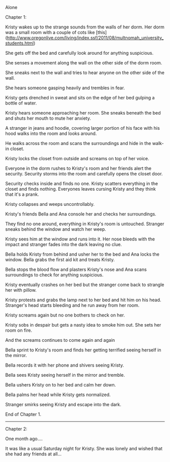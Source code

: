 Alone

Chapter 1:

Kristy wakes up to the strange sounds from the walls of her dorm. Her dorm was a small room with a couple of cots like [this] (http://www.oregonlive.com/living/index.ssf/2011/08/multnomah_university_students.html)

She gets off the bed and carefully look around for anything suspicious.

She senses a movement along the wall on the other side of the dorm room.

She sneaks next to the wall and tries to hear anyone on the other side of the wall.

She hears someone gasping heavily and trembles in fear.

Kristy gets drenched in sweat and sits on the edge
of her bed gulping a bottle of water.

Kristy hears someone approaching her room. She sneaks 
beneath the bed and shuts her mouth to mute her 
anxiety.

A stranger in jeans and hoodie, covering larger portion of his
face with his hood walks into the room and looks around.

He walks across the room and scans the surroundings and
hide in the walk-in closet.

Kristy locks the closet from outside and screams on top of her voice.

Everyone in the dorm rushes to Kristy's room and her friends alert
the security. Security storms into the room and carefully opens the
closet door.

Security checks inside and finds no one. Kristy scatters everything in the closet
and finds nothing. Everyones leaves cursing Kristy and they think that it's a prank.

Kristy collapses and weeps uncontrollably. 

Kristy's friends Bella and Ana console her and checks her surroundings.

They find no one around, everything in Kristy's room is untouched. Stranger
sneaks behind the window and watch her weep.

Kristy sees him at the window and runs into it. Her nose bleeds with the impact and 
stranger fades into the dark leaving no clue.

Bella holds Kristy from behind and usher her to the bed and Ana locks the window.
Bella grabs the first aid kit and treats Kristy.

Bella stops the blood flow and plasters Kristy's nose and Ana scans surroundings
to check for anything suspicious.

Kristy eventually crashes on her bed but the stranger come back to strangle her
with pillow.

Kristy protests and grabs the lamp next to her bed and hit him on his head.
Stranger's head starts bleeding and he run away from her room.

Kristy screams again but no one bothers to check on her.


Kristy sobs in despair but gets a nasty idea to smoke him out. She sets her room on 
fire.

And the screams continues to come again and again

Bella sprint to Kristy's room and finds her getting terrified seeing herself
in the mirror.

Bella records it with her phone and shivers seeing Kristy.

Bella sees Kristy seeing herself in the mirror and tremble.

Bella ushers Kristy on to her bed and calm her down.

Bella palms her head while Kristy gets normalized.

Stranger smirks seeing Kristy and escape into the dark.

End of Chapter 1.

--------------------------------

Chapter 2:

One month ago....

It was like a usual Saturday night for Kristy. She was lonely and wished that she had any friends at all...